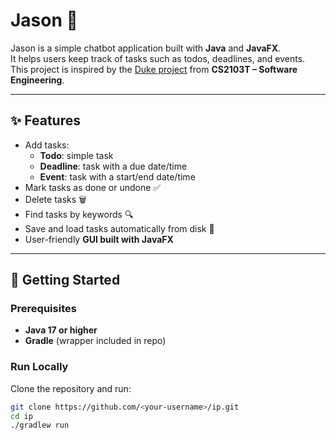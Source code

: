 # Jason 🤖

Jason is a simple chatbot application built with **Java** and **JavaFX**.  
It helps users keep track of tasks such as todos, deadlines, and events.  
This project is inspired by the [Duke project](https://nus-cs2103-ay2425s1.github.io/website/admin/ip.html) from **CS2103T – Software Engineering**.

---

## ✨ Features

- Add tasks:
  - **Todo**: simple task
  - **Deadline**: task with a due date/time
  - **Event**: task with a start/end date/time
- Mark tasks as done or undone ✅
- Delete tasks 🗑️
- Find tasks by keywords 🔍
- Save and load tasks automatically from disk 💾
- User-friendly **GUI built with JavaFX**

---

## 🚀 Getting Started

### Prerequisites
- **Java 17 or higher**  
- **Gradle** (wrapper included in repo)

### Run Locally
Clone the repository and run:

```bash
git clone https://github.com/<your-username>/ip.git
cd ip
./gradlew run
